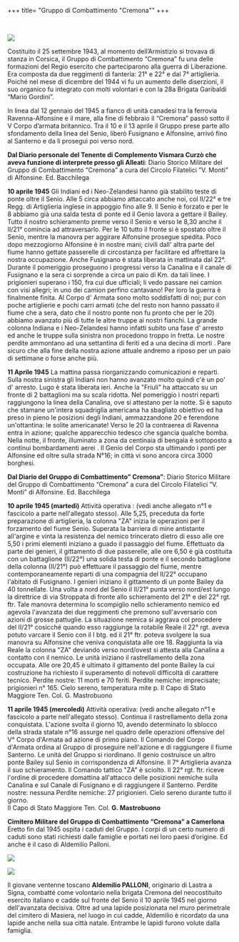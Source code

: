 +++
title= "Gruppo di Combattimento \"Cremona\""
+++

<br>

<img src="/images/files/Cremona.png"><br>

Costituito il 25 settembre 1943, al momento dell’Armistizio si trovava di stanza in Corsica, il Gruppo di Combattimento “Cremona” fu una delle formazioni del Regio esercito che parteciparono alla guerra di Liberazione. Era composta da due reggimenti di fanteria: 21° e 22° e dal 7° artiglieria. Poiché nel mese di dicembre del 1944 vi fu un aumento delle diserzioni, il suo organico fu integrato con molti volontari e con la 28a Brigata Garibaldi “Mario Gordini”. 

In linea dal 12 gennaio del 1945 a fianco di unità canadesi  tra la ferrovia Ravenna-Alfonsine  e il mare, alla fine di febbraio il “Cremona” passò sotto il V Corpo d’armata britannico. 
Tra il 10 e il 13 aprile il Gruppo prese parte allo sfondamento della linea del Senio, liberò Fusignano e Alfonsine, arrivò fino al Santerno e da lì proseguì poi verso nord. 


**Dal Diario personale del Tenente di Complemento Vismara Curzò che aveva funzione di interprete presso gli Alleati**: Diario Storico Militare del Gruppo di Combattimento “Cremona” a cura del Circolo Filatelici ”V. Monti” di Alfonsine. Ed. Bacchilega

**10 aprile 1945**
Gli Indiani ed i Neo-Zelandesi hanno già stabilito teste di ponte oltre il Senio. Alle 5 circa abbiamo attaccato anche noi, col II/22° e tre Regg. di Artiglieria inglese in appoggio fino alle 9. Il Senio è forzato e per le 8 abbiamo già una salda testa di ponte ed il Genio lavora a gettare il Bailey. Tutto il nostro schieramento preme verso il Senio e verso le 8,30 anche il II/21° comincia ad attraversarlo. Per le 10 tutto il fronte si è spostato oltre il Senio, mentre la manovra per aggirare Alfonsine prosegue spedita.
Poco dopo mezzogiorno Alfonsine è in nostre mani; civili dall' altra parte del fiume hanno gettate passerelle di circostanza per facilitare ed affrettare la nostra occupazione. Anche Fusignano è stata liberata in mattinata dal 22°.
Durante il pomeriggio proseguono i progressi verso la Canalina e il canale di Fusignano e la sera ci sorprende a circa un paio di Km. da tali linee.
I prigionieri superano i 150, fra cui due ufficiali; li vedo passare nei camion con visi allegri; in uno dei camion perfino cantavano! Per loro la guerra è finalmente finita.
Al Corpo d' Armata sono molto soddisfatti di noi; pur con poche artiglierie e pochi carri armati (che del resto non hanno passato il fiume che a sera, dato che il nostro ponte non fu pronto che per le 20) abbiamo avanzato più di tutte le altre truppe ai nostri fianchi.
La grande colonna Indiana e i Neo-Zelandesi hanno infatti subito una fase d' arresto ed anche le truppe sulla sinistra non procedono troppo in fretta.
Le nostre perdite ammontano ad una settantina di feriti ed a una decina di morti .
Pare sicuro che alla fine della nostra azione attuale andremo a riposo per un paio di settimane o forse anche più.

**11 Aprile 1945**
La mattina passa riorganizzando comunicazioni e reparti. Sulla nostra sinistra gli Indiani non hanno avanzato molto quindi c'è un po' d' arresto.
Lugo è stata liberata ieri.
Anche la "Friuli" ha attaccato su un fronte di 2 battaglioni ma su scala ridotta.
Nel pomeriggio i nostri reparti raggiungono la linea della Canalina, ove si attestano per la notte. Si è saputo che stamane un'intera squadriglia americana ha sbagliato obiettivo ed ha preso in pieno le posizioni degli
Indiani, ammazzandone 20 e ferendone un'ottantina: le solite americanate!
Verso le 20 la contraerea di Ravenna entra in azione; qualche apparecchio tedesco che sgancia qualche bomba. Nella notte, il fronte, illuminato a zona da centinaia di bengala è sottoposto a continui bombardamenti aerei .
Il Genio del Corpo sta ultimando i ponti per Alfonsine ed oltre sulla strada N°16; in città vi sono ancora circa 3000 borghesi.


**Dal Diario del Gruppo di Combattimento” Cremona”**: Diario Storico Militare del Gruppo di Combattimento “Cremona” a cura del Circolo Filatelici ”V. Monti” di Alfonsine. Ed. Bacchilega

**10 aprile 1945 (martedì)**
Attività operativa : (vedi anche allegato n°1 e fascicolo a parte nell'allegato stesso).
Alle 5,25, preceduta da forte preparazione di artiglieria, la colonna "ZA" inizia le
operazioni per il forzamento del fiume Senio. Superata la barriera di mine antistante
all'argine e vinta la resistenza del nemico trincerato dietro di esso alle ore 5,50 i primi
elementi iniziano a guado il passaggio del fiume.
Effettuato da parte dei genieri, il gittamento di due passerelle, alle ore 6,50 è già
costituita con un battaglione (II/22°) una solida testa di ponte e il secondo battaglione
della colonna (II/21°) può effettuare il passaggio del fiume, mentre contemporaneamente
reparti di una compagnia del II/22° occupano l'abitato di Fusignano. I genieri iniziano il
gittamento di un ponte Bailey da 40 tonnellate.
Una volta a nord del Senio il II/21° punta verso nord/est lungo la direttrice di via
Stroppata di fronte allo schieramento del 21° e del 22° rgt. ftr.
Tale manovra determina lo scompiglio nello schieramento nemico ed agevola l'avanzata
dei due reggimenti che premono sull'avversario con azioni di grosse pattuglie. La
situazione nemica si aggrava col procedere del II/21° cosicché quando esso raggiunge la
rotabile Reale il 22° rgt. aveva potuto varcare il Senio con il I btg. ed il 21° ftr. poteva
svolgere la sua manovra su Alfonsine che veniva conquistata alle ore 18. Raggiunta la via
Reale la colonna "ZA" deviando verso nord/ovest si attesta alla Canalina a contatto con il
nemico. Le unità iniziano il rastrellamento della zona occupata. Alle ore 20,45 è ultimato
il gittamento del ponte Bailey la cui costruzione ha richiesto il superamento di notevoli
difficoltà di carattere tecnico.
Perdite nostre: 11 morti e 70 feriti.
Perdite nemiche: imprecisate; prigionieri n° 165. Cielo sereno, temperatura mite
p. II Capo di Stato Maggiore Ten. Col. G. Mastrobuono

**11 aprile 1945 (mercoledì)**
Attività operativa: (vedi anche allegato n°1 e fascicolo a parte nell'allegato stesso).
Continua il rastrellamento della zona conquistata. L'azione svolta il giorno 10, avendo
determinato lo sblocco della strada statale n°16 assurge nel quadro delle operazioni
offensive del V° Corpo d'Armata ad azione di primo piano.
Il Comando del Corpo d'Armata ordina al Gruppo di proseguire nell'azione e di
raggiungere il fiume Santerno. Le unità del Gruppo si riordinano. II genio costruisce un
altro ponte Bailey sul Senio in corrispondenza di Alfonsine.
Il 7° Artiglieria avanza il suo schieramento. Il Comando tattico "ZA" è sciolto.
Il 22° rgt. ftr. riceve l'ordine di procedere domattina all'attacco delle posizioni nemiche
sulla Canalina e sul Canale di Fusignano e di raggiungere il Santerno.
Perdite nostre: nessuna	Perdite nemiche: 27 prigionieri.
Cielo sereno durante tutto il giorno. 	
II Capo di Stato Maggiore Ten. Col. **G. Mastrobuono**



**Cimitero Militare del Gruppo di Combattimento “Cremona” a Camerlona**
Eretto fin dal 1945 ospita i caduti del Gruppo. I corpi di un certo numero di caduti sono stati richiesti dalle famiglie e portati nei loro paesi d’origine. Ed anche è il caso di Aldemilio Palloni. 
              
 <img src="/images/files/cremona_Camerlona.jpg"><br>


 <img src="/images/files/cremona_Camerlona2.jpg"><br> 



Il giovane ventenne toscano **Aldemilio PALLONI**, originario di Lastra a Signa, combatté come volontario nella brigata Cremona del neocostituito esercito italiano e cadde sul fronte del Senio il 10 aprile 1945 nel giorno dell'avanzata decisiva. Oltre ad  una lapide posizionata nel muro perimetrale del cimitero di Masiera, nel luogo in cui cadde, Aldemilio è ricordato da una lapide anche nella sua città natale. Entrambe le lapidi furono volute dalla famiglia.



